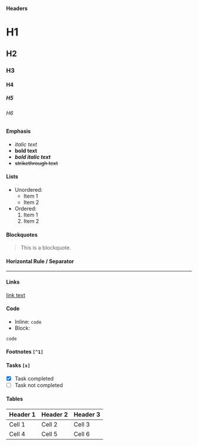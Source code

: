 #### Headers
# H1
## H2
### H3
#### H4
##### H5
###### H6
#### Emphasis
- _italic text_
- **bold text**
- _**bold italic text**_
- ~~strikethrough text~~
#### Lists
- Unordered:
    - Item 1
    - Item 2
- Ordered:
    1. Item 1
    2. Item 2
#### Blockquotes
> This is a blockquote.
#### Horizontal Rule / Separator
---
#### Links
[link text](https://example.com/)
#### Code 
- Inline: `code`
- Block:
````
code
````
#### Footnotes `[^1]`
[^1]: This is a footnote.
#### Tasks `[x]`
- [x] Task completed
- [ ] Task not completed
#### Tables

| Header 1 | Header 2 | Header 3 |
| -------- | -------- | -------- |
| Cell 1   | Cell 2   | Cell 3   |
| Cell 4   | Cell 5   | Cell 6   |
